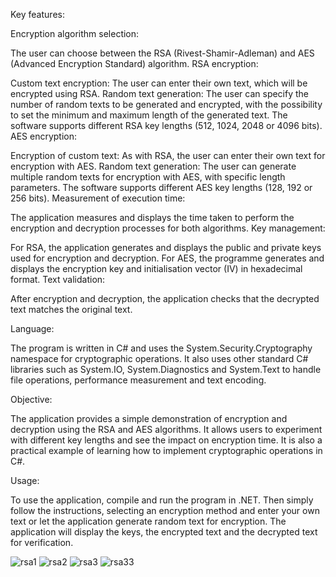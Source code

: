 Key features:

Encryption algorithm selection:

The user can choose between the RSA (Rivest-Shamir-Adleman) and AES (Advanced Encryption Standard) algorithm.
RSA encryption:

Custom text encryption: The user can enter their own text, which will be encrypted using RSA.
Random text generation: The user can specify the number of random texts to be generated and encrypted, with the possibility to set the minimum and maximum length of the generated text.
The software supports different RSA key lengths (512, 1024, 2048 or 4096 bits).
AES encryption:

Encryption of custom text: As with RSA, the user can enter their own text for encryption with AES.
Random text generation: The user can generate multiple random texts for encryption with AES, with specific length parameters.
The software supports different AES key lengths (128, 192 or 256 bits).
Measurement of execution time:

The application measures and displays the time taken to perform the encryption and decryption processes for both algorithms.
Key management:

For RSA, the application generates and displays the public and private keys used for encryption and decryption.
For AES, the programme generates and displays the encryption key and initialisation vector (IV) in hexadecimal format.
Text validation:

After encryption and decryption, the application checks that the decrypted text matches the original text.

Language:

The program is written in C# and uses the System.Security.Cryptography namespace for cryptographic operations. 
It also uses other standard C# libraries such as System.IO, System.Diagnostics and System.Text to handle file operations, 
performance measurement and text encoding.

Objective:

The application provides a simple demonstration of encryption and decryption using the RSA and AES algorithms. 
It allows users to experiment with different key lengths and see the impact on encryption time. 
It is also a practical example of learning how to implement cryptographic operations in C#.

Usage:

To use the application, compile and run the program in .NET. Then simply follow the instructions, selecting an encryption method 
and enter your own text or let the application generate random text for encryption. 
The application will display the keys, the encrypted text and the decrypted text for verification.

![rsa1](https://github.com/user-attachments/assets/c862ec78-8b75-4ef1-b5a3-20918f7c0456)
![rsa2](https://github.com/user-attachments/assets/44b23173-47f3-4165-b7aa-f7d597ba05f1)
![rsa3](https://github.com/user-attachments/assets/aac204f5-f362-4382-a831-dcb6e0a32bbc)
![rsa33](https://github.com/user-attachments/assets/3440c090-5e71-48ea-8782-0b997523bf0b)

